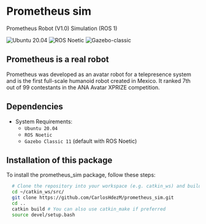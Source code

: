 
# Prometheus sim
Prometheus Robot (V1.0) Simulation (ROS 1)

![Ubuntu 20.04](https://img.shields.io/badge/OS-Ubuntu_20.04-informational?style=flat&logo=ubuntu)
![ROS Noetic](https://img.shields.io/badge/Tools-ROS_Noetic-informational?style=flat&logo=ROS)
![Gazebo-classic](https://img.shields.io/badge/Tools-Gazebo%20Classic%2011-informational?style=flat&logo=Gazebo)


## Prometheus is a real robot
Prometheus was developed as an avatar robot for a telepresence system and is the first full-scale humanoid robot created in Mexico. It ranked 7th out of 99 contestants in the ANA Avatar XPRIZE competition.


## Dependencies
* System Requirements:
    * `Ubuntu 20.04` 
    * `ROS Noetic` 
    * `Gazebo Classic 11` (default with ROS Noetic)
  

## Installation of this package
To install the prometheus_sim package, follow these steps: 

```bash
  # Clone the repository into your workspace (e.g. catkin_ws) and build it
  cd ~/catkin_ws/src/
  git clone https://github.com/CarlosHdezM/prometheus_sim.git
  cd ..
  catkin build # You can also use catkin_make if preferred
  source devel/setup.bash
```

